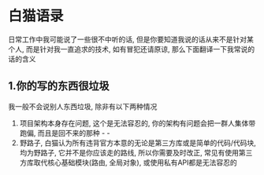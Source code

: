 # 白猫语录

日常工作中我可能说了一些很不中听的话, 但是你要知道我说的话从来不是针对某个人, 而是针对我一直追求的技术, 如有冒犯还请原谅, 那么下面翻译一下我常说的话的含义

## 1.你的写的东西很垃圾

我一般不会说别人东西垃圾, 除非有以下两种情况
1. 项目架构本身存在问题, 这个是无法容忍的, 你的架构有问题会把一群人集体带跑偏, 而且是回不来的那种 - -
2. 野路子, 白猫认为所有违背官方本意的无论是第三方库或是简单的代码/代码块, 均为野路子, 它并不是你应该走的路线, 所以你需要及时改正, 常见有使用第三方库取代核心基础模块(路由, 全局对象), 或使用私有API都是无法容忍的
